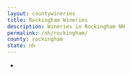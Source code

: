 ```yaml
---
layout: countywineries
title: Rockingham Wineries
description: Wineries in Rockingham NH
permalink: /nh/rockingham/
county: rockingham
state: nh
---
```

-
